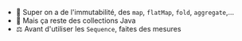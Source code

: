 
- 💪 Super on a de l'immutabilité, des `map`, `flatMap`, `fold`, `aggregate`,...
- 🤨 Mais ça reste des collections Java
- ⚖️ Avant d'utiliser les `Sequence`, faites des mesures


